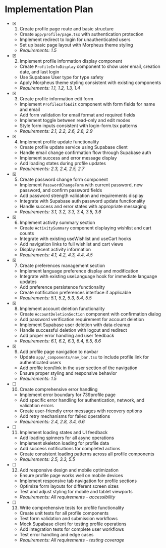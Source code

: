 # Implementation Plan

- [x] 1. Create profile page route and basic structure
  - Create `app/profile/page.tsx` with authentication protection
  - Implement redirect to login for unauthenticated users
  - Set up basic page layout with Morpheus theme styling
  - _Requirements: 1.5_

- [x] 2. Implement profile information display component
  - Create `ProfileInfoDisplay` component to show user email, creation date, and last login
  - Use Supabase User type for type safety
  - Apply Morpheus theme styling consistent with existing components
  - _Requirements: 1.1, 1.2, 1.3, 1.4_

- [x] 3. Create profile information edit form
  - Implement `ProfileInfoEdit` component with form fields for name and email
  - Add form validation for email format and required fields
  - Implement toggle between read-only and edit modes
  - Style form inputs consistent with login-form.tsx patterns
  - _Requirements: 2.1, 2.2, 2.6, 2.8, 2.9_

- [x] 4. Implement profile update functionality
  - Create profile update service using Supabase client
  - Handle email change confirmation flow through Supabase auth
  - Implement success and error message display
  - Add loading states during profile updates
  - _Requirements: 2.3, 2.4, 2.5, 2.7_

- [x] 5. Create password change form component
  - Implement `PasswordChangeForm` with current password, new password, and confirm password fields
  - Add password strength validation and requirements display
  - Integrate with Supabase auth password update functionality
  - Handle success and error states with appropriate messaging
  - _Requirements: 3.1, 3.2, 3.3, 3.4, 3.5, 3.6_

- [x] 6. Implement activity summary section
  - Create `ActivitySummary` component displaying wishlist and cart counts
  - Integrate with existing useWishlist and useCart hooks
  - Add navigation links to full wishlist and cart views
  - Display recent activity information
  - _Requirements: 4.1, 4.2, 4.3, 4.4, 4.5_

- [x] 7. Create preferences management section
  - Implement language preference display and modification
  - Integrate with existing useLanguage hook for immediate language updates
  - Add preference persistence functionality
  - Create notification preferences interface if applicable
  - _Requirements: 5.1, 5.2, 5.3, 5.4, 5.5_

- [x] 8. Implement account deletion functionality
  - Create `AccountDeletionSection` component with confirmation dialog
  - Add password verification requirement for account deletion
  - Implement Supabase user deletion with data cleanup
  - Handle successful deletion with logout and redirect
  - Add proper error handling and user feedback
  - _Requirements: 6.1, 6.2, 6.3, 6.4, 6.5, 6.6_

- [x] 9. Add profile page navigation to navbar
  - Update `app/_components/nav_bar.tsx` to include profile link for authenticated users
  - Add profile icon/link in the user section of the navigation
  - Ensure proper styling and responsive behavior
  - _Requirements: 1.5_

- [ ] 10. Create comprehensive error handling
  - Implement error boundary for 739profile page
  - Add specific error handling for authentication, network, and validation errors
  - Create user-friendly error messages with recovery options
  - Add retry mechanisms for failed operations
  - _Requirements: 2.4, 2.8, 3.4, 6.6_

- [ ] 11. Implement loading states and UI feedback
  - Add loading spinners for all async operations
  - Implement skeleton loading for profile data
  - Add success notifications for completed actions
  - Create consistent loading patterns across all profile components
  - _Requirements: 2.5, 3.3, 5.5_

- [ ] 12. Add responsive design and mobile optimization
  - Ensure profile page works well on mobile devices
  - Implement responsive tab navigation for profile sections
  - Optimize form layouts for different screen sizes
  - Test and adjust styling for mobile and tablet viewports
  - _Requirements: All requirements - accessibility_

- [ ] 13. Write comprehensive tests for profile functionality
  - Create unit tests for all profile components
  - Test form validation and submission workflows
  - Mock Supabase client for testing profile operations
  - Add integration tests for complete user workflows
  - Test error handling and edge cases
  - _Requirements: All requirements - testing coverage_